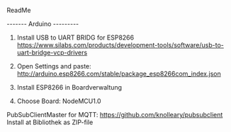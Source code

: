 ReadMe

------- Arduino ---------

1. Install USB to UART BRIDG for ESP8266
https://www.silabs.com/products/development-tools/software/usb-to-uart-bridge-vcp-drivers

2. Open Settings and paste:
http://arduino.esp8266.com/stable/package_esp8266com_index.json


3. Install ESP8266 in Boardverwaltung
4. Choose Board: NodeMCU1.0



PubSubClientMaster for MQTT:
https://github.com/knolleary/pubsubclient
Install at Bibliothek as ZIP-file

